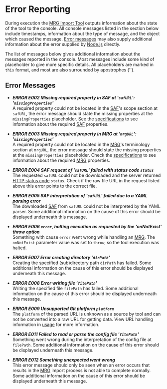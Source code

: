 # Error Reporting
During execution the [MRG Import Tool](@) outputs information about the state of the tool to the console. All console messages listed in the section below include timestamps, information about the type of message, and the object which caused the message. [Error messages](#error-messages) may also supply additional information about the error supplied by [Node.js](http://nodejs.org/) directly.

The list of messages below gives additional information about the messages reported in the console. Most messages include some kind of placeholder to give more specific details. All placeholders are marked in `this` format, and most are also surrounded by apostrophes ('').

## Error Messages
- ***ERROR E002 Missing required property in SAF at '`safURL`': '`missingProperties`'***<br/>
A required property could not be located in the [SAF](@)'s scope section at `safURL`, the error message should state the missing properties at the `missingProperties` placeholder. See the [specifications](specifications) to see information about the required [SAF](@) properties.

- ***ERROR E003 Missing required property in MRG at '`mrgURL`': '`missingProperties`'***<br/>
A required property could not be located in the [MRG](@)'s terminology section at `mrgURL`, the error message should state the missing properties at the `missingProperties` placeholder. Check the [specifications](specifications) to see information about the required [MRG](@) properties.

- ***ERROR E004 SAF request of '`safURL`' failed with status code `status`***<br/>
The requested `safURL` could not be downloaded and the server returned [HTTP status code](https://en.wikipedia.org/wiki/List_of_HTTP_status_codes) `status`. Check if the raw file URL in the request listed above this error points to the correct file.

- ***ERROR E005 SAF interpretation of '`safURL`' failed due to a YAML parsing error***<br/>
The downloaded [SAF](@) from `safURL` could not be interpreted by the YAML parser. Some additional information on the cause of this error should be displayed underneath this message.

- ***ERROR E006 `error`, halting execution as requested by the 'onNotExist' throw option***<br/>
Something with cause `error` went wrong while handling an [MRG](@). The `onNotExist` parameter value was set to `throw`, so the tool execution was halted.

- ***ERROR E007 Error creating directory '`dirPath`'***<br/>
Creating the specified (sub)directory path `dirPath` has failed. Some additional information on the cause of this error should be displayed underneath this message.

- ***ERROR E008 Error writing file '`filePath`'***<br/>
Writing the specified file `filePath` has failed. Some additional information on the cause of this error should be displayed underneath this message.

- ***ERROR E009 Unsupported Git platform `platform`***<br/>
The `platform` of the parsed URL is unknown as a source by tool and can not be converted into a raw URL for getting data. View URL handling information in [usage](usage#url-handling) for more information.

- ***ERROR E011 Failed to read or parse the config file '`filePath`'***<br/>
Something went wrong during the interpretation of the config file at `filePath`. Some additional information on the cause of this error should be displayed underneath this message.

- ***ERROR E012 Something unexpected went wrong***<br/>
This error message should only be seen when an error occurs that results in the [MRG](@) import process is not able to complete normally. Some additional information on the cause of this error should be displayed underneath this message.

